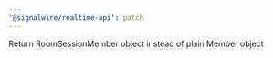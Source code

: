 ```yaml
---
'@signalwire/realtime-api': patch
---
```


Return RoomSessionMember object instead of plain Member object
